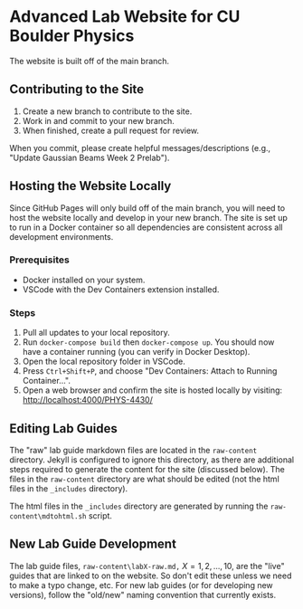 # Advanced Lab Website for CU Boulder Physics

The website is built off of the main branch.

## Contributing to the Site

1. Create a new branch to contribute to the site.
2. Work in and commit to your new branch.
3. When finished, create a pull request for review.

When you commit, please create helpful messages/descriptions (e.g., "Update Gaussian Beams Week 2 Prelab").

## Hosting the Website Locally

Since GitHub Pages will only build off of the main branch, you will need to host the website locally and develop in your new branch. The site is set up to run in a Docker container so all dependencies are consistent across all development environments.

### Prerequisites

- Docker installed on your system.
- VSCode with the Dev Containers extension installed.

### Steps

1. Pull all updates to your local repository.
2. Run `docker-compose build` then `docker-compose up`. You should now have a container running (you can verify in Docker Desktop).
3. Open the local repository folder in VSCode.
4. Press `Ctrl+Shift+P`, and choose "Dev Containers: Attach to Running Container...".
5. Open a web browser and confirm the site is hosted locally by visiting: [http://localhost:4000/PHYS-4430/](http://localhost:4000/PHYS-4430/)

## Editing Lab Guides

The "raw" lab guide markdown files are located in the `raw-content` directory. Jekyll is configured to ignore this directory, as there are additional steps required to generate the content for the site (discussed below). The files in the `raw-content` directory are what should be edited (not the html files in the `_includes` directory). 

The html files in the `_includes` directory are generated by running the `raw-content\mdtohtml.sh` script.

## New Lab Guide Development

The lab guide files, `raw-content\labX-raw.md,` $X=1,2,...,10$, are the "live" guides that are linked to on the website. So don't edit these unless we need to make a typo change, etc. For new lab guides (or for developing new versions), follow the "old/new" naming convention that currently exists.


